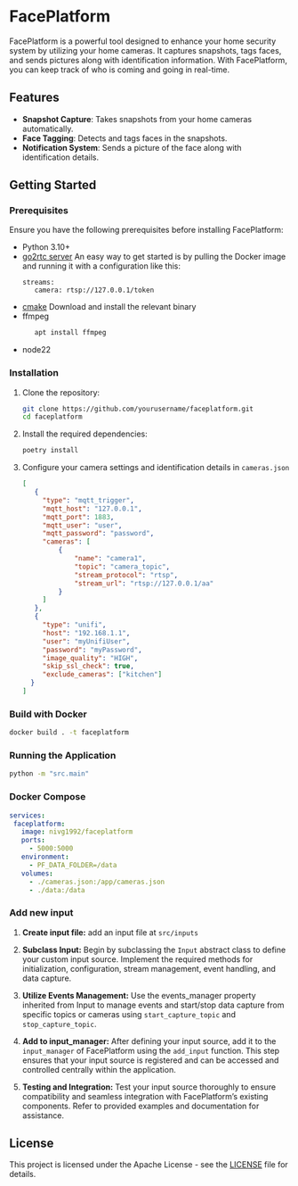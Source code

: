 # FacePlatform

FacePlatform is a powerful tool designed to enhance your home security system by utilizing your home cameras. It captures snapshots, tags faces, and sends pictures along with identification information. With FacePlatform, you can keep track of who is coming and going in real-time.

## Features

- **Snapshot Capture**: Takes snapshots from your home cameras automatically.
- **Face Tagging**: Detects and tags faces in the snapshots.
- **Notification System**: Sends a picture of the face along with identification details.

## Getting Started

### Prerequisites

Ensure you have the following prerequisites before installing FacePlatform:

- Python 3.10+
- [go2rtc server](https://github.com/AlexxIT/go2rtc?tab=readme-ov-file#go2rtc-docker) An easy way to get started is by pulling the Docker image and running it with a configuration like this: 
  ```
  streams:
     camera: rtsp://127.0.0.1/token
  ```
- [cmake](https://github.com/Kitware/CMake/releases) Download and install the relevant binary
- ffmpeg    
   ```bash
      apt install ffmpeg
   ```
- node22

### Installation

1. Clone the repository:

   ```bash
   git clone https://github.com/yourusername/faceplatform.git
   cd faceplatform
   ```
2. Install the required dependencies:
   
   ```bash
   poetry install
   ```
3. Configure your camera settings and identification details in `cameras.json`
   ```json
   [
      {
        "type": "mqtt_trigger",
        "mqtt_host": "127.0.0.1",
        "mqtt_port": 1883,
        "mqtt_user": "user",
        "mqtt_password": "password",
        "cameras": [
            {
                "name": "camera1",
                "topic": "camera_topic",
                "stream_protocol": "rtsp",
                "stream_url": "rtsp://127.0.0.1/aa"
            }
        ]
      },
      {
        "type": "unifi",
        "host": "192.168.1.1",
        "user": "myUnifiUser",
        "password": "myPassword",
        "image_quality": "HIGH",
        "skip_ssl_check": true,
        "exclude_cameras": ["kitchen"]
     }
   ]
   ```

### Build with Docker
  ```bash
  docker build . -t faceplatform
  ```

### Running the Application
   ```bash
   python -m "src.main"
   ```

### Docker Compose
   ```yaml
   services:
    faceplatform:
      image: nivg1992/faceplatform
      ports:
        - 5000:5000
      environment:
        - PF_DATA_FOLDER=/data
      volumes:
        - ./cameras.json:/app/cameras.json
        - ./data:/data
   ```

### Add new input
1. **Create input file:** add an input file at `src/inputs`
   
2. **Subclass Input:** Begin by subclassing the `Input` abstract class to define your custom input source. Implement the required methods for initialization, configuration, stream management, event handling, and data capture.
   
3. **Utilize Events Management:** Use the events_manager property inherited from Input to manage events and start/stop data capture from specific topics or cameras using `start_capture_topic` and `stop_capture_topic`.

4. **Add to input_manager:** After defining your input source, add it to the `input_manager` of FacePlatform using the `add_input` function. This step ensures that your input source is registered and can be accessed and controlled centrally within the application.

5. **Testing and Integration:** Test your input source thoroughly to ensure compatibility and seamless integration with FacePlatform’s existing components. Refer to provided examples and documentation for assistance.

## License
This project is licensed under the Apache License - see the [LICENSE](LICENSE) file for details.